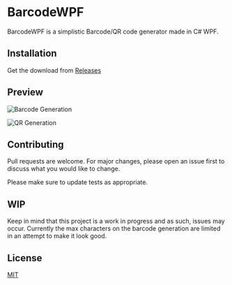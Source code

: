 # BarcodeWPF

BarcodeWPF is a simplistic Barcode/QR code generator made in C# WPF.

## Installation

Get the download from [Releases](https://github.com/rondDev/BarcodeWPF/Releases)

## Preview

![Barcode Generation](https://rond.cc/u/7kUFwueRxN33.png)

![QR Generation](https://rond.cc/u/itYaB1KxUCha.png)

## Contributing
Pull requests are welcome. For major changes, please open an issue first to discuss what you would like to change.

Please make sure to update tests as appropriate.

## WIP

Keep in mind that this project is a work in progress and as such, issues may occur. Currently the max characters on the barcode generation are limited in an attempt to make it look good.

## License
[MIT](https://choosealicense.com/licenses/mit/)

